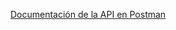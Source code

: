 [Documentación de la API en Postman](https://grupo-6-construccion-y-evolucion-de-software.postman.co/workspace/Grupo-6-Construccion-y-Evolucio~3e56b5e6-d4da-4a1e-af47-a89597e1c279/request/37179279-0299d0d6-9bcd-4255-8f26-5650b6ec1b26?action=share&creator=37179279&ctx=documentation)
